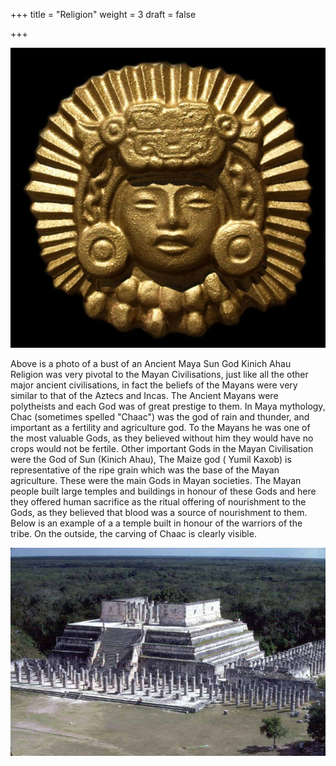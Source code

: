 +++
title = "Religion"
weight = 3
draft = false

+++

<img src="images/Maya Sun God.jpg" alt="Maya Sun God" width="560">

Above is a photo of a bust of an Ancient Maya Sun God Kinich Ahau
Religion was very pivotal to the Mayan Civilisations, just like all the other major ancient civilisations, in fact the beliefs of the Mayans were very similar to that of the Aztecs and Incas. 
The Ancient Mayans were polytheists and each God was of great prestige to them. In Maya mythology, Chac (sometimes spelled "Chaac") was the god of rain and thunder, and important as a fertility and agriculture god. 
To the Mayans he was one of the most valuable Gods, as they believed without him they would have no crops would not be fertile.
 Other important Gods in the Mayan Civilisation were the God of Sun (Kinich Ahau), The Maize god (	Yumil Kaxob) is representative of the ripe grain which was the base of the Mayan agriculture.
 These were the main Gods in Mayan societies. The Mayan people built large temples and buildings in honour of these Gods and here they offered human sacrifice as the ritual offering of nourishment to the Gods, as they believed that blood was a source of nourishment to them. Below is an example of a a temple built in honour of the warriors of the tribe. On the outside, the carving of Chaac is clearly visible. 

 <img src="images/Warrior Temple.jpg" alt="Warrior Temple" width="560">